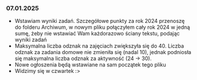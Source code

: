 ### 07.01.2025

- Wstawiam wyniki zadań. Szczegółowe punkty za rok 2024 przenoszę do folderu Archiwum, w nowym pliku połączyłem cały rok 2024 w jedną sumę, żeby nie wstawiać Wam każdorazowo ściany tekstu, podając wyniki zadań
- Maksymalna liczba odznak na zajęciach zwiększyła się do 40. Liczba odznak za zadania domowe nie zmieniła się (nadal 10), jednak podniosła się maksymalna liczba odznak za aktywność (24 -> 30).
- Nowe ogłoszenia będą wstawiane na sam początek tego pliku
- Widzimy się w czwartek :>